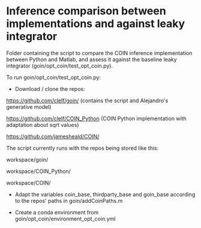 # Inference comparison between implementations and against leaky integrator

Folder containing the script to compare the COIN inference implementation between Python and Matlab, and assess it against the baseline leaky integrator (goin/opt_coin/test_opt_coin.py).

To run goin/opt_coin/test_opt_coin.py:

- Download / clone the repos:

https://github.com/clelf/goin/ (contains the script  and Alejandro's generative model)

https://github.com/clelf/COIN_Python (COIN Python implementation with adaptation about sqrt values)

https://github.com/jamesheald/COIN/

The script currently runs with the repos being stored like this:

workspace/goin/

workspace/COIN_Python/

workspace/COIN/

- Adapt the variables coin_base, thirdparty_base and goin_base according to the repos' paths in goin/addCoinPaths.m

- Create a conda environment from goin/opt_coin/environment_opt_coin.yml